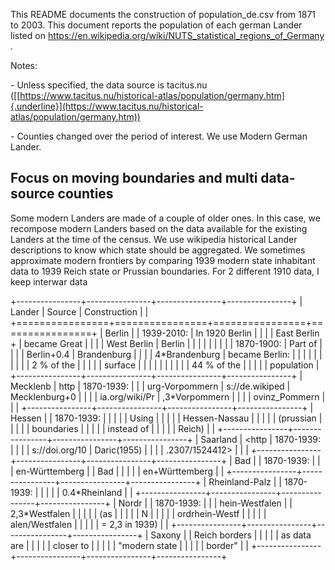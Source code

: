 This README documents the construction of population\_de.csv from 1871
to 2003. This document reports the population of each german Lander
listed on
<https://en.wikipedia.org/wiki/NUTS_statistical_regions_of_Germany> .

Notes:

\- Unless specified, the data source is tacitus.nu
([[https://www.tacitus.nu/historical-atlas/population/germany.htm]{.underline}](https://www.tacitus.nu/historical-atlas/population/germany.htm))

\- Counties changed over the period of interest. We use Modern German
Lander.

Focus on moving boundaries and multi data-source counties
---------------------------------------------------------

Some modern Landers are made of a couple of older ones. In this case, we
recompose modern Landers based on the data available for the existing
Landers at the time of the census. We use wikipedia historical Lander
descriptions to know which state should be aggregated. We sometimes
approximate modern frontiers by comparing 1939 modern state inhabitant
data to 1939 Reich state or Prussian boundaries. For 2 different 1910
data, I keep interwar data

+----------------+----------------+----------------+----------------+
| Lander         | Source         | Construction   |                |
+================+================+================+================+
| Berlin         |                | 1939-2010:     | In 1920 Berlin |
|                |                | East Berlin +  | became Great   |
|                |                | West Berlin    | Berlin         |
|                |                |                |                |
|                |                | 1870-1900:     | Part of        |
|                |                | Berlin+0.4     | Brandenburg    |
|                |                | 4\*Brandenburg | became Berlin: |
|                |                |                |                |
|                |                |                | 2 % of the     |
|                |                |                | surface        |
|                |                |                |                |
|                |                |                | 44 % of the    |
|                |                |                | population     |
+----------------+----------------+----------------+----------------+
| Mecklenb       | http           | 1870-1939:     |                |
| urg-Vorpommern | s://de.wikiped | Mecklenburg+0  |                |
|                | ia.org/wiki/Pr | ,3\*Vorpommern |                |
|                | ovinz\_Pommern |                |                |
+----------------+----------------+----------------+----------------+
| Hessen         |                | 1870-1939:     |                |
|                |                | Using          |                |
|                |                | Hessen-Nassau  |                |
|                |                | (prussian      |                |
|                |                | boundaries     |                |
|                |                | instead of     |                |
|                |                | Reich)         |                |
+----------------+----------------+----------------+----------------+
| Saarland       | <http          | 1870-1939:     |                |
|                | s://doi.org/10 | Daric(1955)    |                |
|                | .2307/1524412> |                |                |
+----------------+----------------+----------------+----------------+
| Bad            |                | 1870-1939:     |                |
| en-Württemberg |                | Bad            |                |
|                |                | en+Württemberg |                |
+----------------+----------------+----------------+----------------+
| Rheinland-Palz |                | 1870-1939:     |                |
|                |                | 0.4\*Rheinland |                |
+----------------+----------------+----------------+----------------+
| Nordr          |                | 1870-1939:     |                |
| hein-Westfalen |                | 2,3\*Westfalen |                |
|                |                | (as            |                |
|                |                | N              |                |
|                |                | ordrhein-Westf |                |
|                |                | alen/Westfalen |                |
|                |                | = 2,3 in 1939) |                |
+----------------+----------------+----------------+----------------+
| Saxony         |                | Reich borders  |                |
|                |                | as data are    |                |
|                |                | closer to      |                |
|                |                | "modern state  |                |
|                |                | border"        |                |
+----------------+----------------+----------------+----------------+
